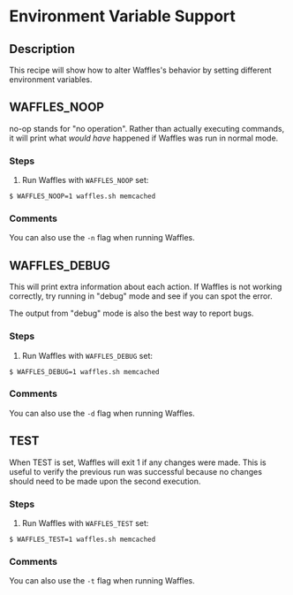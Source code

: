 # Environment Variable Support

## Description

This recipe will show how to alter Waffles's behavior by setting different environment variables.

## WAFFLES_NOOP

no-op stands for "no operation". Rather than actually executing commands, it will print what _would have_ happened if Waffles was run in normal mode.

### Steps

1. Run Waffles with `WAFFLES_NOOP` set:

```shell
$ WAFFLES_NOOP=1 waffles.sh memcached
```

### Comments

You can also use the `-n` flag when running Waffles.

## WAFFLES_DEBUG

This will print extra information about each action. If Waffles is not working correctly, try running in "debug" mode and see if you can spot the error.

The output from "debug" mode is also the best way to report bugs.

### Steps

1. Run Waffles with `WAFFLES_DEBUG` set:

```shell
$ WAFFLES_DEBUG=1 waffles.sh memcached
```

### Comments

You can also use the `-d` flag when running Waffles.

## TEST

When TEST is set, Waffles will exit 1 if any changes were made. This is useful to verify the previous run was successful because no changes should need to be made upon the second execution.

### Steps

1. Run Waffles with `WAFFLES_TEST` set:

```shell
$ WAFFLES_TEST=1 waffles.sh memcached
```

### Comments

You can also use the `-t` flag when running Waffles.
